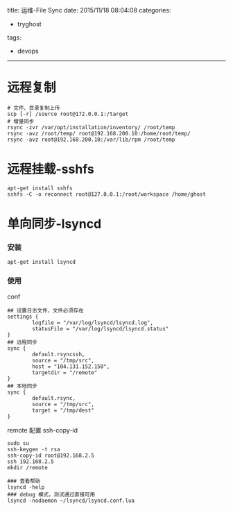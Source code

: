 title: 运维-File Sync
date: 2015/11/18 08:04:08
categories:
 - tryghost

tags:
 - devops 



---

# 远程复制
```language-bash
# 文件、目录复制上传
scp [-r] /source root@172.0.0.1:/target
# 增量同步
rsync -zvr /var/opt/installation/inventory/ /root/temp
rsync -avz /root/temp/ root@192.168.200.10:/home/root/temp/
rsync -avz root@192.168.200.10:/var/lib/rpm /root/temp
```

# 远程挂载-sshfs
```language-bash
apt-get install sshfs
sshfs -C -o reconnect root@127.0.0.1:/root/workspace /home/ghost
```
# 单向同步-lsyncd
### 安装
```language-bash
apt-get install lsyncd
```

### 使用
conf
```language
## 设置日志文件，文件必须存在
settings {
        logfile = "/var/log/lsyncd/lsyncd.log",
        statusFile = "/var/log/lsyncd/lsyncd.status"
}
## 远程同步
sync {
        default.rsyncssh,
        source = "/tmp/src",
        host = "104.131.152.150",
        targetdir = "/remote"
}
## 本地同步
sync {
        default.rsync,
        source = "/tmp/src",
        target = "/tmp/dest"
}

```
remote 配置 ssh-copy-id
```language-bash
sudo su
ssh-keygen -t rsa
ssh-copy-id root@192.168.2.5
ssh 192.168.2.5
mkdir /remote
```

```language-bash
### 查看帮助
lsyncd -help
### debug 模式，测试通过直接可用
lsyncd -nodaemon ~/lsyncd/lsyncd.conf.lua
```





